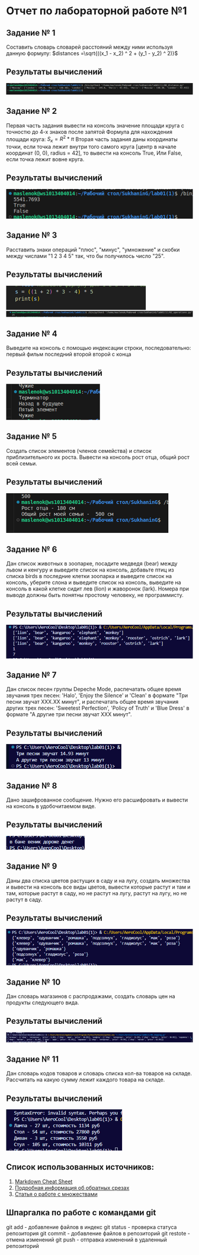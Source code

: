 # Отчет по лабораторной работе №1
## Задание № 1
Составить словарь словарей расстояний между ними используя данную формулу:
$distances =\sqrt{((x_1 - x_2) ^ 2 + (y_1 - y_2) ^ 2)}$
## Результаты вычислений
![](screenshots/00.png)
## Задание № 2
Первая часть задания вывести на консоль значение площади круга с точностю до 4-х знаков после запятой
Формула для нахождения площади круга:
$S_к = R^2 * \pi$
Вторая часть задания даны координаты точки, если точка лежит внутри того самого круга [центр в начале координат (0, 0), radius = 42], то вывести на консоль True, Или False, если точка лежит вовне круга.
## Результаты вычислений
![](screenshots/01.png)
## Задание № 3
Расставить знаки операций "плюс", "минус", "умножение" и скобки между числами "1 2 3 4 5" так, что бы получилось число "25".
## Результаты вычислений
![](screenshots/02code.png)
![](screenshots/02.png)
## Задание № 4
Выведите на консоль с помощью индексации строки, последовательно:
первый фильм
последний
второй
второй с конца
## Результаты вычислений
![](screenshots/03.png)
## Задание № 5
Создать список элементов (членов семейства) и список приблизительного их роста. Вывести на консоль рост отца, общий рост всей семьи.
## Результаты вычислений
![](screenshots/Screenshot_20250220_114013.png)
## Задание № 6
Дан список животных в зоопарке, посадите медведя (bear) между львом и кенгуру и выведите список на консоль, добавьте птиц из списка birds в последние клетки зоопарка и выведите список на консоль, уберите слона и выведите список на консоль, выведите на консоль в какой клетке сидит лев (lion) и жаворонок (lark). Номера при выводе должны быть понятны простому человеку, не программисту.
## Результаты вычислений
![](screenshots/Screenshot_1.png)

## Задание № 7
Дан список песен группы Depeche Mode, распечатать общее время звучания трех песен: 'Halo', 'Enjoy the Silence' и 'Clean' в формате "Три песни звучат ХХХ.XX минут", и распечатать общее время звучания других трех песен: 'Sweetest Perfection', 'Policy of Truth' и 'Blue Dress' в формате "А другие три песни звучат ХХХ минут".
## Результаты вычислений
![](screenshots/Screenshot_2.png)
## Задание № 8
Дано зашифрованное сообщение. Нужно его расшифровать и вывести на консоль в удобочитаемом виде.
## Результаты вычислений
![](screenshots/Screenshot_4.png)
## Задание № 9
Даны два списка цветов растущих в саду и на лугу, создать множества и вывести на консоль все виды цветов, вывести которые растут и там и там, которые растут в саду, но не растут на лугу, растут на лугу, но не растут в саду.
## Результаты вычислений
![](screenshots/Screenshot_5.png)
## Задание № 10
Дан словарь магазинов с распродажами, создать словарь цен на продукты следующего вида.
## Результаты вычислений
![](screenshots/Screenshot_6.png)
## Задание №  11
Дан словарь кодов товаров и словарь списка кол-ва товаров на складе.
Рассчитать на какую сумму лежит каждого товара на складе.
## Результаты вычислений
![](screenshots/Screenshot_7.png)
## Список использованных источников:
1. [Markdown Cheat Sheet](https://www.markdownguide.org/cheat-sheet/)
2.  [Подробная информация об обратных срезах](https://clck.ru/MfEMS)
3. [Статья о работе с множествами](https://skillbox.ru/media/code/mnozhestva-v-python-vvodnyy-gayd-dlya-nachinayushchikh/)
## Шпаргалка по работе с командами git
git add - добавление файлов в индекс
git status - проверка статуса репозитория
git commit - добавление файлов в репозиторий
git restote - отмена изменений
git push - отправка изменений в удаленный репозиторий









